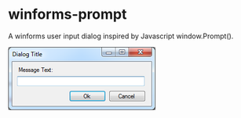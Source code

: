 # winforms-prompt
A winforms user input dialog inspired by Javascript window.Prompt().


![alt tag](Screenshot_Prompt.png)
